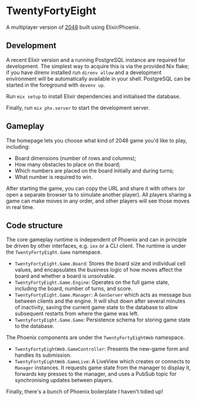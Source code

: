 # TwentyFortyEight

A multiplayer version of [2048](https://play2048.co/) built using Elixir/Phoenix.

## Development

A recent Elixir version and a running PostgreSQL instance are required for development.
The simplest way to acquire this is via the provided Nix flake; if you have direnv installed run `direnv allow` and a development environment will be automatically available in your shell.
PostgreSQL can be started in the foreground with `devenv up`.

Run `mix setup` to install Elixir dependencies and initialised the database.

Finally, run `mix phx.server` to start the development server.

## Gameplay

The homepage lets you choose what kind of 2048 game you'd like to play, including:

- Board dimensions (number of rows and columns);
- How many obstacles to place on the board;
- Which numbers are placed on the board initially and during turns;
- What number is required to win.

After starting the game, you can copy the URL and share it with others (or open a separate browser ta to simulate another player).
All players sharing a game can make moves in any order, and other players will see those moves in real time.

## Code structure

The core gameplay runtime is independent of Phoenix and can in principle be driven by other interfaces, e.g. `iex` or a CLI client.
The runtime is under the `TwentyFortyEight.Game` namespace.

- `TwentyFortyEight.Game.Board`: Stores the board size and individual cell values, and encapsulates the business logic of how moves affect the board and whether a board is unsolvable.
- `TwentyFortyEight.Game.Engine`: Operates on the full game state, including the board, number of turns, and score.
- `TwentyFortyEight.Game.Manager`: A `GenServer` which acts as message bus between clients and the engine. It will shut down after several minutes of inactivity, saving the current game state to the database to allow subsequent restarts from where the game was left.
- `TwentyFortyEight.Game.Game`: Persistence schema for storing game state to the database.

The Phoenix components are under the `TwentyFortyEightWeb` namespace.

- `TwentyFortyEightWeb.GameController`: Presents the new-game form and handles its submission.
- `TwentyFortyEightWeb.GameLive`: A LiveView which creates or connects to `Manager` instances. It requests game state from the manager to display it, forwards key presses to the manager, and uses a PubSub topic for synchronising updates between players.

Finally, there's a bunch of Phoenix boilerplate I haven't tidied up!